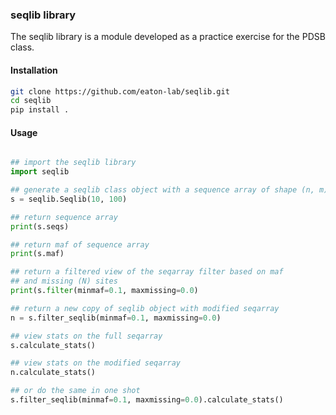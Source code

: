 

### seqlib library 

The seqlib library is a module developed as a practice exercise for the 
PDSB class. 

#### Installation

```bash
git clone https://github.com/eaton-lab/seqlib.git
cd seqlib
pip install .
```


#### Usage

```python

## import the seqlib library
import seqlib

## generate a seqlib class object with a sequence array of shape (n, m) 
s = seqlib.Seqlib(10, 100)

## return sequence array
print(s.seqs)

## return maf of sequence array
print(s.maf)

## return a filtered view of the seqarray filter based on maf
## and missing (N) sites
print(s.filter(minmaf=0.1, maxmissing=0.0)

## return a new copy of seqlib object with modified seqarray 
n = s.filter_seqlib(minmaf=0.1, maxmissing=0.0)

## view stats on the full seqarray
s.calculate_stats()

## view stats on the modified seqarray
n.calculate_stats()

## or do the same in one shot
s.filter_seqlib(minmaf=0.1, maxmissing=0.0).calculate_stats()

```

